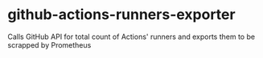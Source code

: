 # github-actions-runners-exporter
Calls GitHub API for total count of Actions' runners and exports them to be scrapped by Prometheus
